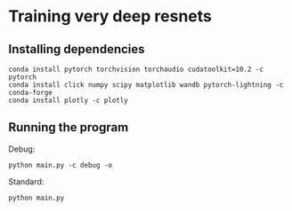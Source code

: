 # Training very deep resnets

## Installing dependencies

```
conda install pytorch torchvision torchaudio cudatoolkit=10.2 -c pytorch
conda install click numpy scipy matplotlib wandb pytorch-lightning -c conda-forge
conda install plotly -c plotly
```

## Running the program

Debug:

```
python main.py -c debug -o
```

Standard:

```
python main.py
```
